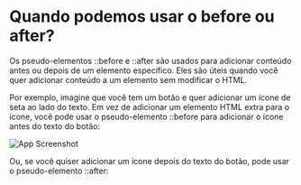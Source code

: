 # Quando podemos usar o before ou after?

Os pseudo-elementos ::before e ::after são usados ​​para adicionar conteúdo antes ou depois de um elemento específico. Eles são úteis quando você quer adicionar conteúdo a um elemento sem modificar o HTML.

Por exemplo, imagine que você tem um botão e quer adicionar um ícone de seta ao lado do texto. Em vez de adicionar um elemento HTML extra para o ícone, você pode usar o pseudo-elemento ::before para adicionar o ícone antes do texto do botão:

![App Screenshot](https://uploaddeimagens.com.br/images/004/283/695/original/befiore.png?1672792094)

Ou, se você quiser adicionar um ícone depois do texto do botão, pode usar o pseudo-elemento ::after:


